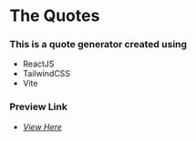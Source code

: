 # **The Quotes**

### This is a quote generator created using

- ReactJS
- TailwindCSS
- Vite


### Preview Link

- *[View Here](https://ayaskanta-dev-the-quotes.netlify.app/)*